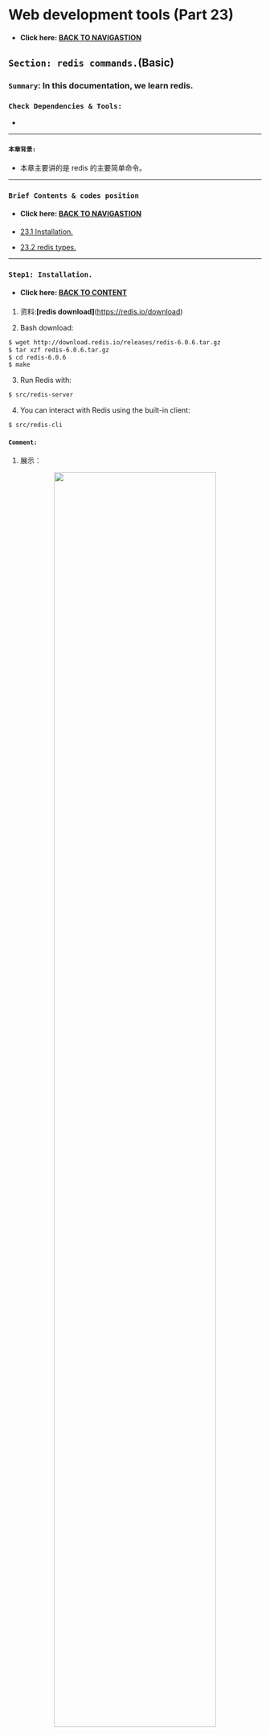 # Web development tools (Part 23)

- #### Click here: [BACK TO NAVIGASTION](https://github.com/DonghaoWu/WebDev-tools-demo/blob/master/README.md)

## `Section: redis commands.`(Basic)

### `Summary`: In this documentation, we learn redis.

### `Check Dependencies & Tools:`

- 
------------------------------------------------------------

#### `本章背景: `
- 本章主要讲的是 redis 的主要简单命令。

------------------------------------------------------------

### <span id="23.0">`Brief Contents & codes position`</span>

- #### Click here: [BACK TO NAVIGASTION](https://github.com/DonghaoWu/WebDev-tools-demo/blob/master/README.md)

- [23.1 Installation.](#23.1)
- [23.2 redis types.](#23.2)

------------------------------------------------------------

### <span id="23.1">`Step1: Installation.`</span>

- #### Click here: [BACK TO CONTENT](#23.0)

1. 资料:__[redis download]__(https://redis.io/download) 

2. Bash download:

```bash
$ wget http://download.redis.io/releases/redis-6.0.6.tar.gz
$ tar xzf redis-6.0.6.tar.gz
$ cd redis-6.0.6
$ make
```

3. Run Redis with:

```bash
$ src/redis-server
```

4. You can interact with Redis using the built-in client:

```bash
$ src/redis-cli
```

#### `Comment:`
1. 展示：

<p align="center">
<img src="../assets/p23-01.png" width=80%>
</p>

------------------------------------------------------------
<p align="center">
<img src="../assets/p23-02.png" width=80%>
</p>

------------------------------------------------------------
<p align="center">
<img src="../assets/p23-03.png" width=80%>
</p>

------------------------------------------------------------


### <span id="23.2">`Step2: redis types.`</span>

- #### Click here: [BACK TO CONTENT](#23.0)

1. String

- single string

```bash
127.0.0.1:6379> SET puppy "wangcai"

127.0.0.1:6379> GET puppy

127.0.0.1:6379> EXISTS puppy

127.0.0.1:6379> DEL puppy

127.0.0.1:6379> EXISTS puppy

127.0.0.1:6379> GET puppy
```

<p align="center">
<img src="../assets/p23-04.png" width=80%>
</p>

------------------------------------------------------------

- Multiple strings

```bash
127.0.0.1:6379> MSET a 2 b 5

127.0.0.1:6379> GET a

127.0.0.1:6379> GET b

127.0.0.1:6379> MGET a b
```

<p align="center">
<img src="../assets/p23-05.png" width=80%>
</p>

------------------------------------------------------------

- Expire key value

```bash
127.0.0.1:6379> SET session "Jenny"

127.0.0.1:6379> EXPIRE session 10

127.0.0.1:6379> GET session

127.0.0.1:6379> GET session
```

<p align="center">
<img src="../assets/p23-06.png" width=80%>
</p>

------------------------------------------------------------


2. Hash

```bash
127.0.0.1:6379> HMSET user id 45 name "Jonny"

127.0.0.1:6379> HGET user id

127.0.0.1:6379> HGET user name

127.0.0.1:6379> HGETALL user
```

<p align="center">
<img src="../assets/p23-07.png" width=80%>
</p>

------------------------------------------------------------

3. Lists

```bash
127.0.0.1:6379> LPUSH ourlist 10

127.0.0.1:6379> RPUSH ourlist "hello"

127.0.0.1:6379> LRANGE ourlist 0 1

127.0.0.1:6379> LPUSH ourlist 55

127.0.0.1:6379> LRANGE ourlist 0 2

127.0.0.1:6379> RPOP ourlist

127.0.0.1:6379> LRANGE ourlist 0 2
```

<p align="center">
<img src="../assets/p23-08.png" width=80%>
</p>

------------------------------------------------------------

4. Sets

```bash
127.0.0.1:6379> SADD ourset 1 2 3 4 5

127.0.0.1:6379> SMEMBERS ourset

127.0.0.1:6379> SADD ourset 1 2 3 4

127.0.0.1:6379> SMEMBERS ourset

127.0.0.1:6379> SISMEMBER ourset 5

127.0.0.1:6379> SISMEMBER ourset 20
```

<p align="center">
<img src="../assets/p23-09.png" width=80%>
</p>

------------------------------------------------------------

5. Sorted sets

```bash
127.0.0.1:6379> ZADD team 50 "wiz"

127.0.0.1:6379> ZADD team 40 "cav"

127.0.0.1:6379> ZRANGE team 0 1

127.0.0.1:6379> ZADD team 10 "bos"

127.0.0.1:6379> ZRANGE team 0 2

127.0.0.1:6379> ZRANK team "wiz"
```

<p align="center">
<img src="../assets/p23-10.png" width=80%>
</p>

------------------------------------------------------------


#### `Comment:`
1. 


### <span id="23.6">`Step6: 后续补充更新.`</span>

- #### Click here: [BACK TO CONTENT](#23.0)

#### `Comment:`

------------------------------------------------------------

- #### Click here: [BACK TO CONTENT](#23.0)
- #### Click here: [BACK TO NAVIGASTION](https://github.com/DonghaoWu/WebDev-tools-demo/blob/master/README.md)